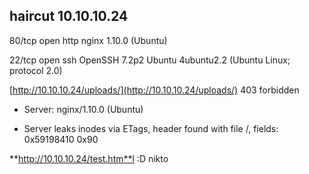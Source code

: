 ## haircut 10.10.10.24

80/tcp open  http    nginx 1.10.0 \(Ubuntu\)

22/tcp open  ssh     OpenSSH 7.2p2 Ubuntu 4ubuntu2.2 \(Ubuntu Linux; protocol 2.0\)

[http://10.10.10.24/uploads/](http://10.10.10.24/uploads/) 403 forbidden

+ Server: nginx/1.10.0 \(Ubuntu\)

+ Server leaks inodes via ETags, header found with file /, fields: 0x59198410 0x90 

**http://10.10.10.24/test.htm**l :D nikto



